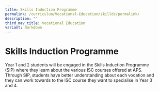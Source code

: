 ```yaml
---
title: Skills Induction Programme
permalink: /curriculum/Vocational-Education/skillds/permalink/
description: ""
third_nav_title: Vocational Education
variant: markdown
---
```

Skills Induction Programme
===========================


Year 1 and 2 students will be engaged in the Skills Induction Programme (SIP) where they learn about the various ISC courses offered at APS. Through SIP, students have better understanding about each vocation and they can work towards to the ISC course they want to specialise in Year 3 and 4.